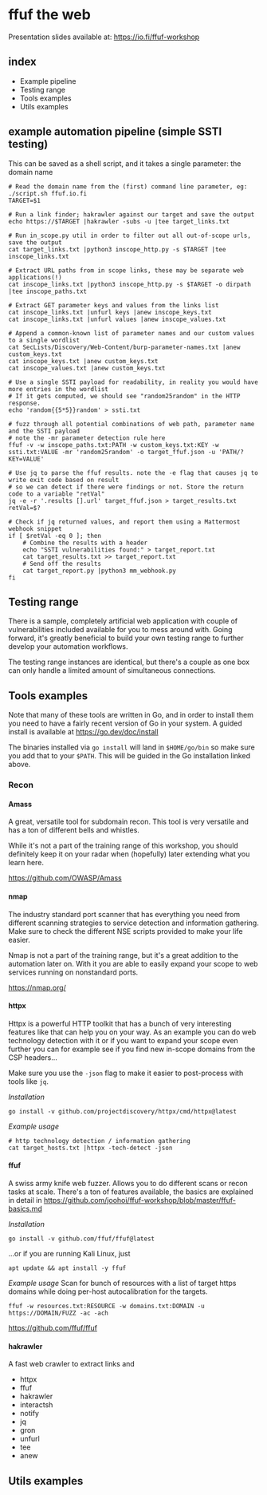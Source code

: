 # ffuf the web

Presentation slides available at: <a href="https://io.fi/ffuf-workshop">https://io.fi/ffuf-workshop</a>

## index
 * Example pipeline
 * Testing range
 * Tools examples
 * Utils examples

## example automation pipeline (simple SSTI testing)

This can be saved as a shell script, and it takes a single parameter: the domain name

```
# Read the domain name from the (first) command line parameter, eg: ./script.sh ffuf.io.fi
TARGET=$1

# Run a link finder; hakrawler against our target and save the output
echo https://$TARGET |hakrawler -subs -u |tee target_links.txt

# Run in_scope.py util in order to filter out all out-of-scope urls, save the output
cat target_links.txt |python3 inscope_http.py -s $TARGET |tee inscope_links.txt 

# Extract URL paths from in scope links, these may be separate web applications(!)
cat inscope_links.txt |python3 inscope_http.py -s $TARGET -o dirpath |tee inscope_paths.txt

# Extract GET parameter keys and values from the links list
cat inscope_links.txt |unfurl keys |anew inscope_keys.txt
cat inscope_links.txt |unfurl values |anew inscope_values.txt

# Append a common-known list of parameter names and our custom values to a single wordlist
cat SecLists/Discovery/Web-Content/burp-parameter-names.txt |anew custom_keys.txt
cat inscope_keys.txt |anew custom_keys.txt
cat inscope_values.txt |anew custom_keys.txt

# Use a single SSTI payload for readability, in reality you would have more entries in the wordlist
# If it gets computed, we should see "random25random" in the HTTP response.
echo 'random{{5*5}}random' > ssti.txt

# fuzz through all potential combinations of web path, parameter name and the SSTI payload
# note the -mr parameter detection rule here
ffuf -v -w inscope_paths.txt:PATH -w custom_keys.txt:KEY -w ssti.txt:VALUE -mr 'random25random' -o target_ffuf.json -u 'PATH/?KEY=VALUE'

# Use jq to parse the ffuf results. note the -e flag that causes jq to write exit code based on result
# so we can detect if there were findings or not. Store the return code to a variable "retVal"
jq -e -r '.results [].url' target_ffuf.json > target_results.txt
retVal=$?

# Check if jq returned values, and report them using a Mattermost webhook snippet
if [ $retVal -eq 0 ]; then
    # Combine the results with a header
    echo "SSTI vulnerabilities found:" > target_report.txt
    cat target_results.txt >> target_report.txt
    # Send off the results
    cat target_report.py |python3 mm_webhook.py
fi
```

## Testing range

There is a sample, completely artificial web application with couple of vulnerabilities included available for you to mess around with. Going forward, it's greatly beneficial to build your own testing range to further develop your automation workflows.

The testing range instances are identical, but there's a couple as one box can only handle a limited amount of simultaneous connections.

## Tools examples

Note that many of these tools are written in Go, and in order to install them you need to have a fairly recent version of Go in your system. A guided install is available at <a href="https://go.dev/doc/install">https://go.dev/doc/install</a> 

The binaries installed via `go install` will land in `$HOME/go/bin` so make sure you add that to your `$PATH`. This will be guided in the Go installation linked above.

### Recon

#### Amass
A great, versatile tool for subdomain recon. This tool is very versatile and has a ton of different bells and whistles. 

While it's not a part of the training range of this workshop, you should definitely keep it on your radar when (hopefully) later extending what you learn here.

<a href="https://github.com/OWASP/Amass">https://github.com/OWASP/Amass</a>

#### nmap
The industry standard port scanner that has everything you need from different scanning strategies to service detection and information gathering. Make sure to check the different NSE scripts provided to make your life easier.

Nmap is not a part of the training range, but it's a great addition to the automation later on. With it you are able to easily expand your scope to web services running on nonstandard ports.

<a href="https://nmap.org/">https://nmap.org/</a>


#### httpx

Httpx is a powerful HTTP toolkit that has a bunch of very interesting features like that can help you on your way. As an example you can do web technology detection with it or if you want to expand your scope even further you can for example see if you find new in-scope domains from the CSP headers... 

Make sure you use the `-json` flag to make it easier to post-process with tools like `jq`.

*Installation*
```
go install -v github.com/projectdiscovery/httpx/cmd/httpx@latest
```

*Example usage*
```
# http technology detection / information gathering
cat target_hosts.txt |httpx -tech-detect -json
```

#### ffuf

A swiss army knife web fuzzer. Allows you to do different scans or recon tasks at scale. There's a ton of features available, the basics are explained in detail in <a href="https://github.com/joohoi/ffuf-workshop/blob/master/ffuf-basics.md">https://github.com/joohoi/ffuf-workshop/blob/master/ffuf-basics.md</a>

*Installation*

```
go install -v github.com/ffuf/ffuf@latest
```
...or if you are running Kali Linux, just 
```
apt update && apt install -y ffuf
```

*Example usage*
Scan for bunch of resources with a list of target https domains while doing per-host autocalibration for the targets.
```
ffuf -w resources.txt:RESOURCE -w domains.txt:DOMAIN -u https://DOMAIN/FUZZ -ac -ach
```

<a href="https://github.com/ffuf/ffuf">https://github.com/ffuf/ffuf</a>

#### hakrawler
A fast web crawler to extract links and 

- httpx
- ffuf
- hakrawler
- interactsh
- notify
- jq
- gron
- unfurl
- tee
- anew


## Utils examples

